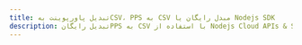 ---title: تبدیل پاورپوینت بهCSV، PPS به CSV مبدل رایگان یا Nodejs SDKdescription: تبدیل رایگانPPS به CSV با استفاده از Nodejs Cloud APIs & SDK. همچنین اسناد Microsoft PowerPoint را در Cloud ایجاد، ویرایش و رندر کنید.---